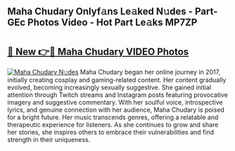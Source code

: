 ## Maha Chudary Onlyf𝚊ns Le𝚊ked N𝚞des - Part-GEc Photos Video - Hot Part Le𝚊ks MP7ZP

# <h2><a href="http://ab69751.deff.icu/?id=Maha+Chudary">🔗 New 👉🔴 Maha Chudary VIDEO Photos</a></h2>

[![Maha Chudary N𝚞des](https://i.imgur.com/rIISA9y.gif)](http://ab69751.deff.icu/?id=Maha+Chudary)
Maha Chudary began her online journey in 2017, initially creating cosplay and gaming-related content. Her content gradually evolved, becoming increasingly sexually suggestive. She gained initial attention through Twitch streams and Instagram posts featuring provocative imagery and suggestive commentary. With her soulful voice, introspective lyrics, and genuine connection with her audience, Maha Chudary is poised for a bright future. Her music transcends genres, offering a relatable and therapeutic experience for listeners. As she continues to grow and share her stories, she inspires others to embrace their vulnerabilities and find strength in their uniqueness.
